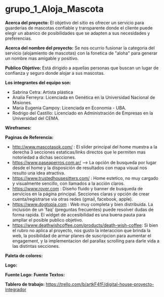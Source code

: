 # grupo_1_Aloja_Mascota

**Acerca del proyecto:** El objetivo del sitio es ofrecer un servicio para guarderias de mascotas confiable y transparente donde el cliente puede elegir un abanico de posibilidades que se adapten a sus necesidades y preferencias.


**Acerca del nombre del proyecto:** Se nos ocurrio fusionar la categoria del servicio (alojamiento de mascotas) con la fonetica de "aloha" para generar un nombre mas amigable y positivo.

**Publico Objetivo:** Está dirigido a aquellas personas que buscan un lugar de confianza y seguro donde alojar a sus mascotas. 

**Los integrantes del equipo son:**
  - Sabrina Cetra: Artista plástica
  - Analia Ferreyra:  Licenciada en Genética en la Universidad Nacional de Misiones.
  - Maria Eugenia Campoy: Licenciada en Economia - UBA.
  - Rodrigo del Castillo: Licenciado en Administración de Empresas en la Universidad del CEMA.

**Wireframes:**

**Paginas de Referencia:**

- http://www.mascotasok.com/ : El slider principal del home muestra a la derecha 3 secciones estaticas/links directos que le permiten mas notoriedad a dichas secciones.
- https://www.paseaperros.com.ar/ --> La opción de busqueda por lugar desde el home y la disposición de resultados con mapa visual nos resulto una idea atractiva.
- https://www.trustedhousesitters.com/ : Home estetico, no muy cargado y visualmente sencillo, con llamados a la acción claros.
- https://www.rover.com : Diseño fluido y banner de busqueda de servicios en la página principal. Secciones claras y opción de crear cuenta/registrarse via otras redes (gmail, facebook, apple).
- https://www.dogtopia.com : Web muy completa y bien distribuida. La inclusión de un 'faq' (preguntas frecuentes) puede resolver dudas de forma rapida. El widget de accesibilidad es una buena pauta para ampliar el posible publico objetivo.
- https://www.deathwishcoffee.com/products/death-wish-coffee: Si bien el rubro no aplica al proyecto, nos gusto la interaccion que brinda la web, la posibilidad de armar planes de suscripcion para aumentar el engagement, y la implementacion del parallax scrolling para darle vida a las distintas secciones.

**Paleta de colores:**

**Logo:**

**Fuente Logo:**
**Fuente Textos:**

**Tablero de trabajo:** https://trello.com/b/artkF4fF/digital-house-proyecto-integrador
